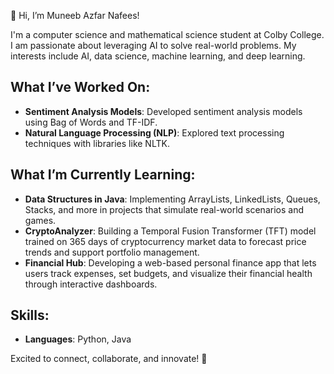 👋 Hi, I’m Muneeb Azfar Nafees!

I'm a computer science and mathematical science student at Colby College. I am passionate about leveraging AI to solve real-world problems. My interests include AI, data science, machine learning, and deep learning. 

## What I’ve Worked On:
- **Sentiment Analysis Models**: Developed sentiment analysis models using Bag of Words and TF-IDF.
- **Natural Language Processing (NLP)**: Explored text processing techniques with libraries like NLTK.

## What I’m Currently Learning:
- **Data Structures in Java**: Implementing ArrayLists, LinkedLists, Queues, Stacks, and more in projects that simulate real-world scenarios and games.  
- **CryptoAnalyzer**: Building a Temporal Fusion Transformer (TFT) model trained on 365 days of cryptocurrency market data to forecast price trends and support portfolio management.  
- **Financial Hub**: Developing a web-based personal finance app that lets users track expenses, set budgets, and visualize their financial health through interactive dashboards.  

## Skills:
- **Languages**: Python, Java

Excited to connect, collaborate, and innovate! 🚀


<!---
Muneeb-ii/Muneeb-ii is a ✨ special ✨ repository because its `README.md` (this file) appears on your GitHub profile.
You can click the Preview link to take a look at your changes.
--->

